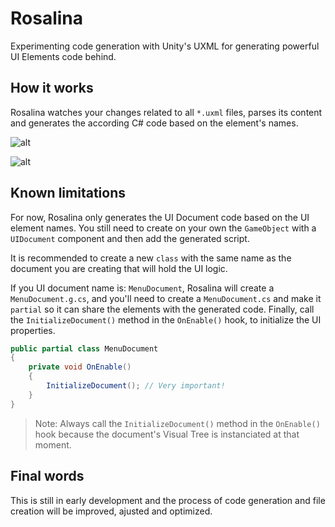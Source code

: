 # Rosalina
Experimenting code generation with Unity's UXML for generating powerful UI Elements code behind.

## How it works

Rosalina watches your changes related to all `*.uxml` files, parses its content and generates the according C# code based on the element's names.

![alt](https://github.com/Eastrall/Rosalina/blob/main/docs/rosalina-code-gen.png?raw=true)

![alt](https://i.gyazo.com/291ca8702846fcff5c2a53ba4c766536.gif)

## Known limitations

For now, Rosalina only generates the UI Document code based on the UI element names. You still need to create on your own the `GameObject` with a `UIDocument` component and then add the generated script.

It is recommended to create a new `class` with the same name as the document you are creating that will hold the UI logic. 

If you UI document name is: `MenuDocument`, Rosalina will create a `MenuDocument.g.cs`, and you'll need to create a `MenuDocument.cs` and make it `partial` so it can share the elements with the generated code.
Finally, call the `InitializeDocument()` method in the `OnEnable()` hook, to initialize the UI properties.

```csharp
public partial class MenuDocument
{
    private void OnEnable()
    {
        InitializeDocument(); // Very important!
    }
}
```

> Note: Always call the `InitializeDocument()` method in the `OnEnable()` hook because the document's Visual Tree is instanciated at that moment.

## Final words

This is still in early development and the process of code generation and file creation will be improved, ajusted and optimized.
